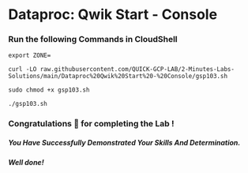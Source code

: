 # Dataproc: Qwik Start - Console 

### Run the following Commands in CloudShell

```
export ZONE=
```
```
curl -LO raw.githubusercontent.com/QUICK-GCP-LAB/2-Minutes-Labs-Solutions/main/Dataproc%20Qwik%20Start%20-%20Console/gsp103.sh

sudo chmod +x gsp103.sh

./gsp103.sh
```

### Congratulations 🎉 for completing the Lab !

##### *You Have Successfully Demonstrated Your Skills And Determination.*

#### *Well done!*
